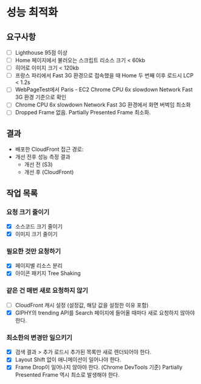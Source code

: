 # 성능 최적화

## 요구사항

- [ ] Lighthouse 95점 이상
- [ ] Home 페이지에서 불러오는 스크립트 리소스 크기 < 60kb
- [ ] 히어로 이미지 크기 < 120kb
- [ ] 프랑스 파리에서 Fast 3G 환경으로 접속했을 때 Home 두 번째 이후 로드시 LCP < 1.2s
- [ ] WebPageTest에서 Paris - EC2 Chrome CPU 6x slowdown Network Fast 3G 환경 기준으로 확인
- [ ] Chrome CPU 6x slowdown Network Fast 3G 환경에서 화면 버벅임 최소화
- [ ] Dropped Frame 없음. Partially Presented Frame 최소화.

## 결과

- 배포한 CloudFront 접근 경로:
- 개선 전후 성능 측정 결과
  - 개선 전 (S3)
  - 개선 후 (CloudFront)

## 작업 목록

### 요청 크기 줄이기

- [x] 소스코드 크기 줄이기
- [x] 이미지 크기 줄이기

### 필요한 것만 요청하기

- [x] 페이지별 리소스 분리
- [x] 아이콘 패키지 Tree Shaking

### 같은 건 매번 새로 요청하지 않기

- [ ] CloudFront 캐시 설정 (설정값, 해당 값을 설정한 이유 포함)
- [x] GIPHY의 trending API를 Search 페이지에 들어올 때마다 새로 요청하지 않아야 한다.

### 최소한의 변경만 일으키기

- [x] 검색 결과 > 추가 로드시 추가된 목록만 새로 렌더되어야 한다.
- [x] Layout Shift 없이 애니메이션이 일어나야 한다.
- [x] Frame Drop이 일어나지 않아야 한다.
      (Chrome DevTools 기준) Partially Presented Frame 역시 최소로 발생해야 한다.

